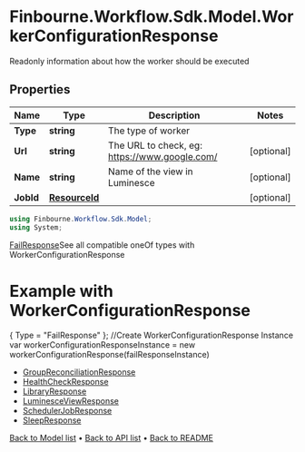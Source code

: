 # Finbourne.Workflow.Sdk.Model.WorkerConfigurationResponse
Readonly information about how the worker should be executed

## Properties

Name | Type | Description | Notes
------------ | ------------- | ------------- | -------------
**Type** | **string** | The type of worker | 
**Url** | **string** | The URL to check, eg: https://www.google.com/ | [optional] 
**Name** | **string** | Name of the view in Luminesce | [optional] 
**JobId** | [**ResourceId**](ResourceId.md) |  | [optional] 

```csharp
using Finbourne.Workflow.Sdk.Model;
using System;
```
 [FailResponse](./FailResponse.md)See all compatible oneOf types with WorkerConfigurationResponse

# Example with WorkerConfigurationResponse
{
     Type  =  "FailResponse"
};
//Create WorkerConfigurationResponse Instance
var workerConfigurationResponseInstance = new workerConfigurationResponse(failResponseInstance)


 * [GroupReconciliationResponse](./GroupReconciliationResponse.md)
 * [HealthCheckResponse](./HealthCheckResponse.md)
 * [LibraryResponse](./LibraryResponse.md)
 * [LuminesceViewResponse](./LuminesceViewResponse.md)
 * [SchedulerJobResponse](./SchedulerJobResponse.md)
 * [SleepResponse](./SleepResponse.md)

[Back to Model list](../README.md#documentation-for-models) &#8226; [Back to API list](../README.md#documentation-for-api-endpoints) &#8226; [Back to README](../README.md)
